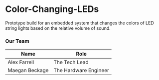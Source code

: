 # Color-Changing-LEDs
Prototype build for an embedded system that changes the colors of LED string lights based on the relative volume of sound.

### Our Team
| Name          | Role          |
|---------------|-------------- |
| Alex Farrell  | The Tech Lead |
| Maegan Beckage | The Hardware Engineer |
